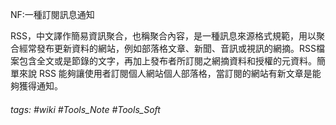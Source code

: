 NF:一種訂閱訊息通知

RSS，中文譯作簡易資訊聚合，也稱聚合內容，是一種訊息來源格式規範，用以聚合經常發布更新資料的網站，例如部落格文章、新聞、音訊或視訊的網摘。RSS檔案包含全文或是節錄的文字，再加上發布者所訂閱之網摘資料和授權的元資料。簡單來說 RSS 能夠讓使用者訂閱個人網站個人部落格，當訂閱的網站有新文章是能夠獲得通知。

###### tags: #wiki #Tools_Note #Tools_Soft 